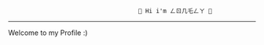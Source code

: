                                          💨 Hi i'm ㄥㄖ几乇ㄥㄚ 💨
-----------------------------------------------------------------------------------------------------------------------------------------------------------------------------------

Welcome to my Profile :)
